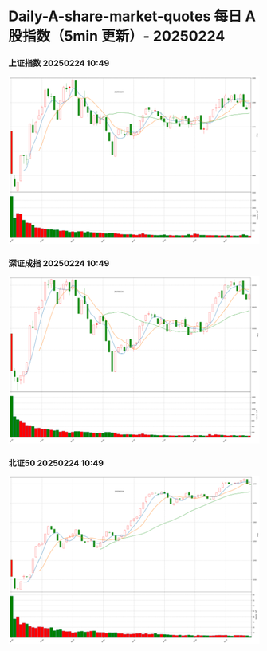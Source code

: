 
# Daily-A-share-market-quotes 每日 A 股指数（5min 更新）- 20250224

### 上证指数 20250224 10:49
![](./fig/2025/2/20250224-sh000001.png)

### 深证成指 20250224 10:49
![](./fig/2025/2/20250224-sz399001.png)

### 北证50 20250224 10:49
![](./fig/2025/2/20250224-bj899050.png)
